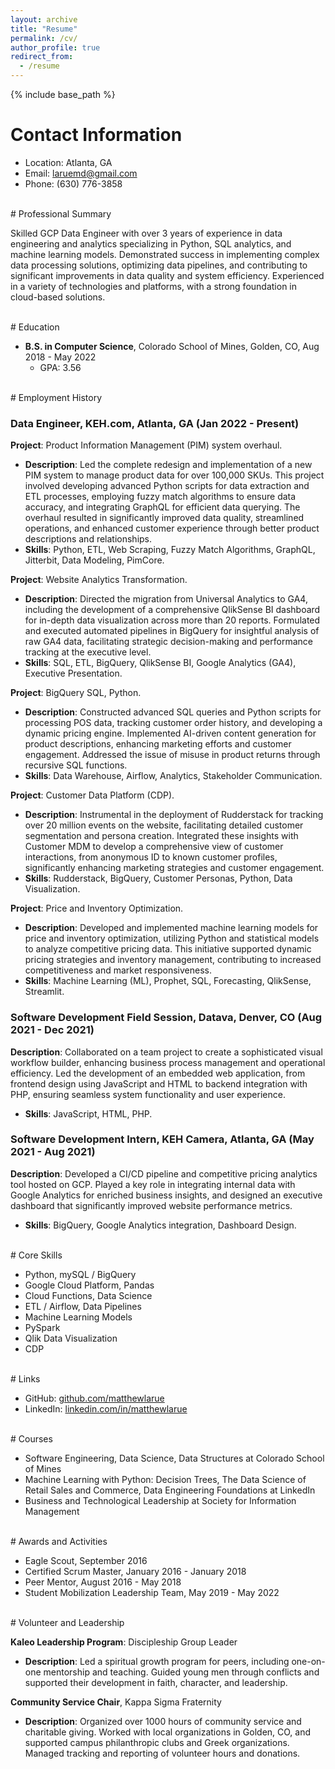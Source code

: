 ```yaml
---
layout: archive
title: "Resume"
permalink: /cv/
author_profile: true
redirect_from:
  - /resume
---
```


{% include base_path %}
<br />

# Contact Information

- Location: Atlanta, GA
- Email: [laruemd@gmail.com](mailto:laruemd@gmail.com)
- Phone: (630) 776-3858

<br />
# Professional Summary

Skilled GCP Data Engineer with over 3 years of experience in data engineering and analytics specializing in Python, SQL analytics, and machine learning models. Demonstrated success in implementing complex data processing solutions, optimizing data pipelines, and contributing to significant improvements in data quality and system efficiency. Experienced in a variety of technologies and platforms, with a strong foundation in cloud-based solutions.

<br />
# Education

- **B.S. in Computer Science**, Colorado School of Mines, Golden, CO, Aug 2018 - May 2022
  - GPA: 3.56

<br />
# Employment History

### Data Engineer, KEH.com, Atlanta, GA (Jan 2022 - Present)

**Project**: Product Information Management (PIM) system overhaul.

- **Description**: Led the complete redesign and implementation of a new PIM system to manage product data for over 100,000 SKUs. This project involved developing advanced Python scripts for data extraction and ETL processes, employing fuzzy match algorithms to ensure data accuracy, and integrating GraphQL for efficient data querying. The overhaul resulted in significantly improved data quality, streamlined operations, and enhanced customer experience through better product descriptions and relationships.
- **Skills**: Python, ETL, Web Scraping, Fuzzy Match Algorithms, GraphQL, Jitterbit, Data Modeling, PimCore.

**Project**: Website Analytics Transformation.

- **Description**: Directed the migration from Universal Analytics to GA4, including the development of a comprehensive QlikSense BI dashboard for in-depth data visualization across more than 20 reports. Formulated and executed automated pipelines in BigQuery for insightful analysis of raw GA4 data, facilitating strategic decision-making and performance tracking at the executive level.
- **Skills**: SQL, ETL, BigQuery, QlikSense BI, Google Analytics (GA4), Executive Presentation.

**Project**: BigQuery SQL, Python.

- **Description**: Constructed advanced SQL queries and Python scripts for processing POS data, tracking customer order history, and developing a dynamic pricing engine. Implemented AI-driven content generation for product descriptions, enhancing marketing efforts and customer engagement. Addressed the issue of misuse in product returns through recursive SQL functions.
- **Skills**: Data Warehouse, Airflow, Analytics, Stakeholder Communication.

**Project**: Customer Data Platform (CDP).

- **Description**: Instrumental in the deployment of Rudderstack for tracking over 20 million events on the website, facilitating detailed customer segmentation and persona creation. Integrated these insights with Customer MDM to develop a comprehensive view of customer interactions, from anonymous ID to known customer profiles, significantly enhancing marketing strategies and customer engagement.
- **Skills**: Rudderstack, BigQuery, Customer Personas, Python, Data Visualization.

**Project**: Price and Inventory Optimization.

- **Description**: Developed and implemented machine learning models for price and inventory optimization, utilizing Python and statistical models to analyze competitive pricing data. This initiative supported dynamic pricing strategies and inventory management, contributing to increased competitiveness and market responsiveness.
- **Skills**: Machine Learning (ML), Prophet, SQL, Forecasting, QlikSense, Streamlit.

### Software Development Field Session, Datava, Denver, CO (Aug 2021 - Dec 2021)

**Description**: Collaborated on a team project to create a sophisticated visual workflow builder, enhancing business process management and operational efficiency. Led the development of an embedded web application, from frontend design using JavaScript and HTML to backend integration with PHP, ensuring seamless system functionality and user experience.

- **Skills**: JavaScript, HTML, PHP.

### Software Development Intern, KEH Camera, Atlanta, GA (May 2021 - Aug 2021)

**Description**: Developed a CI/CD pipeline and competitive pricing analytics tool hosted on GCP. Played a key role in integrating internal data with Google Analytics for enriched business insights, and designed an executive dashboard that significantly improved website performance metrics.

- **Skills**: BigQuery, Google Analytics integration, Dashboard Design.

<br />
# Core Skills

- Python, mySQL / BigQuery
- Google Cloud Platform, Pandas
- Cloud Functions, Data Science
- ETL / Airflow, Data Pipelines
- Machine Learning Models
- PySpark
- Qlik Data Visualization
- CDP

<br />
# Links

- GitHub: [github.com/matthewlarue](https://github.com/matthewlarue)
- LinkedIn: [linkedin.com/in/matthewlarue](https://www.linkedin.com/in/matthewlarue)

<br />
# Courses

- Software Engineering, Data Science, Data Structures at Colorado School of Mines
- Machine Learning with Python: Decision Trees, The Data Science of Retail Sales and Commerce, Data Engineering Foundations at LinkedIn
- Business and Technological Leadership at Society for Information Management

<br />
# Awards and Activities

- Eagle Scout, September 2016
- Certified Scrum Master, January 2016 - January 2018
- Peer Mentor, August 2016 - May 2018
- Student Mobilization Leadership Team, May 2019 - May 2022

<br />
# Volunteer and Leadership

**Kaleo Leadership Program**: Discipleship Group Leader

- **Description**: Led a spiritual growth program for peers, including one-on-one mentorship and teaching. Guided young men through conflicts and supported their development in faith, character, and leadership.

**Community Service Chair**, Kappa Sigma Fraternity

- **Description**: Organized over 1000 hours of community service and charitable giving. Worked with local organizations in Golden, CO, and supported campus philanthropic clubs and Greek organizations. Managed tracking and reporting of volunteer hours and donations.
